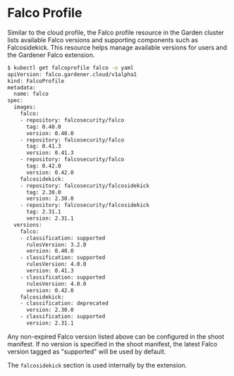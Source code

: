 # Falco Profile

Similar to the cloud profile, the Falco profile resource in the Garden cluster lists available Falco versions and supporting components such as Falcosidekick. This resource helps manage available versions for users and the Gardener Falco extension.

```bash
$ kubectl get falcoprofile falco -o yaml
apiVersion: falco.gardener.cloud/v1alpha1
kind: FalcoProfile
metadata:
  name: falco
spec:
  images:
    falco:
    - repository: falcosecurity/falco
      tag: 0.40.0
      version: 0.40.0
    - repository: falcosecurity/falco
      tag: 0.41.3
      version: 0.41.3
    - repository: falcosecurity/falco
      tag: 0.42.0
      version: 0.42.0
    falcosidekick:
    - repository: falcosecurity/falcosidekick
      tag: 2.30.0
      version: 2.30.0
    - repository: falcosecurity/falcosidekick
      tag: 2.31.1
      version: 2.31.1
  versions:
    falco:
    - classification: supported
      rulesVersion: 3.2.0
      version: 0.40.0
    - classification: supported
      rulesVersion: 4.0.0
      version: 0.41.3
    - classification: supported
      rulesVersion: 4.0.0
      version: 0.42.0
    falcosidekick:
    - classification: deprecated
      version: 2.30.0
    - classification: supported
      version: 2.31.1
```

Any non-expired Falco version listed above can be configured in the shoot manifest. If no version is specified in the shoot manifest, the latest Falco version tagged as "supported" will be used by default.

The `falcosidekick` section is used internally by the extension.
